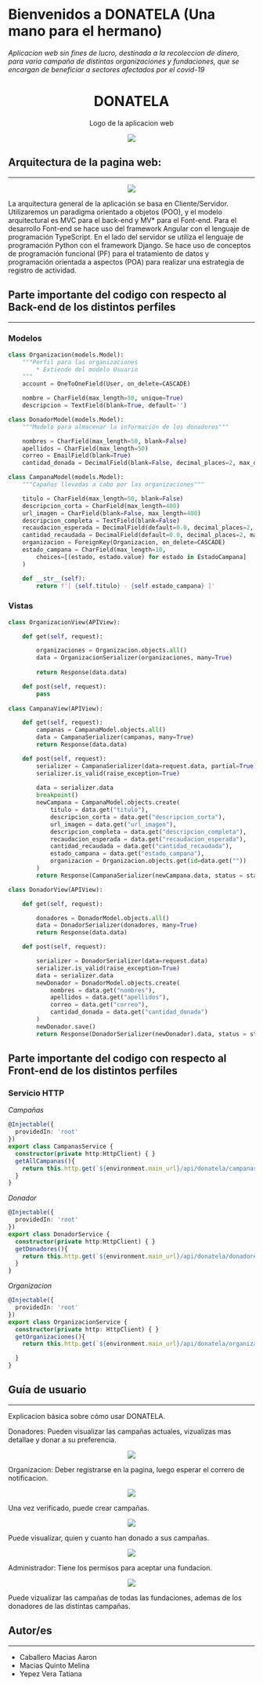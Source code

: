 
# Bienvenidos a DONATELA (Una mano para el hermano) 
*Aplicacion web sin fines de lucro, destinada a la recoleccion de dinero, para varia campaña de distintas organizaciones y fundaciones, que se encargan de beneficiar a sectores afectados por el covid-19*

<h1 align="center"> DONATELA</h1>
<p align="center"> Logo de la aplicacion web</p>
<p align="center"><img src="./img/logoD.png"/></p> 

## Arquitectura de la pagina web:
---
<p align="center"><img src="./img/arqutectura.png"/></p> 
La arquitectura general de la aplicación se basa en Cliente/Servidor. Utilizaremos un paradigma orientado a objetos (POO), y el modelo arquitectural es MVC para el back-end y MV* para el Font-end. Para el desarrollo Font-end se hace uso del framework Angular con el lenguaje de programación TypeScript. 
En el lado del servidor se utiliza el lenguaje de programación Python con el framework Django. Se hace uso de conceptos de programación funcional (PF) para el tratamiento de datos y programación orientada a aspectos (POA) para realizar una estrategia de registro de actividad.


## Parte importante del codigo con respecto al Back-end de los distintos perfiles
---
### Modelos
```python
class Organizacion(models.Model):
    """Perfil para las organizaciones 
        * Extiende del modelo Usuario
    """
    account = OneToOneField(User, on_delete=CASCADE)

    nombre = CharField(max_length=50, unique=True)
    descripcion = TextField(blank=True, default='')

class DonadorModel(models.Model):
    """Modelo para almacenar la información de los donadores"""

    nombres = CharField(max_length=50, blank=False)
    apellidos = CharField(max_length=50)
    correo = EmailField(blank=True)
    cantidad_donada = DecimalField(blank=False, decimal_places=2, max_digits=6)

class CampanaModel(models.Model):
    """Capañas llevadas a cabo por las organizaciones"""

    titulo = CharField(max_length=50, blank=False)
    descripcion_corta = CharField(max_length=400)
    url_imagen = CharField(blank=False, max_length=400)
    descripcion_completa = TextField(blank=False)
    recaudacion_esperada = DecimalField(default=0.0, decimal_places=2, max_digits=6)
    cantidad_recaudada = DecimalField(default=0.0, decimal_places=2, max_digits=6)
    organizacion = ForeignKey(Organizacion, on_delete=CASCADE)
    estado_campana = CharField(max_length=10,
        choices=[(estado, estado.value) for estado in EstadoCampana]
    )

    def __str__(self):
        return f'[ {self.titulo} - {self.estado_campana} ]'
```

### Vistas 

```python
class OrganizacionView(APIView):

    def get(self, request):

        organizaciones = Organizacion.objects.all()
        data = OrganizacionSerializer(organizaciones, many=True)
        
        return Response(data.data)

    def post(self, request):
        pass
        
class CampanaView(APIView):

    def get(self, request):
        campanas = CampanaModel.objects.all()
        data = CampanaSerializer(campanas, many=True)
        return Response(data.data)

    def post(self, request):
        serializer = CampanaSerializer(data=request.data, partial=True)
        serializer.is_valid(raise_exception=True)
        
        data = serializer.data
        breakpoint()
        newCampana = CampanaModel.objects.create(
            titulo = data.get("titulo"),
            descripcion_corta = data.get("descripcion_corta"),
            url_imagen = data.get("url_imagen"),
            descripcion_completa = data.get("descripcion_completa"),
            recaudacion_esperada = data.get("recaudacion_esperada"),
            cantidad_recaudada = data.get("cantidad_recaudada"),
            estado_campana = data.get("estado_campana"),
            organizacion = Organizacion.objects.get(id=data.get(""))
        )
        return Response(CampanaSerializer(newCampana.data, status = status.HTTP_201_CREATED))

class DonadorView(APIView):

    def get(self, request):

        donadores = DonadorModel.objects.all()
        data = DonadorSerializer(donadores, many=True)
        return Response(data.data)

    def post(self, request):

        serializer = DonadorSerializer(data=request.data)
        serializer.is_valid(raise_exception=True)
        data = serializer.data
        newDonador = DonadorModel.objects.create(
            nombres = data.get("nombres"),
            apellidos = data.get("apellidos"),
            correo = data.get("correo"),
            cantidad_donada = data.get("cantidad_donada")
        )
        newDonador.save()
        return Response(DonadorSerializer(newDonador).data, status = status.HTTP_201_CREATED) 
```
## Parte importante del codigo con respecto al Front-end de los distintos perfiles
### Servicio HTTP 
*Campañas*
```typescript
@Injectable({
  providedIn: 'root'
})
export class CampanasService {
  constructor(private http:HttpClient) { }
  getAllCampanas(){
    return this.http.get(`${environment.main_url}/api/donatela/campanas`)
  }
}
```
*Donador*
```typescript
@Injectable({
  providedIn: 'root'
})
export class DonadorService {
  constructor(private http:HttpClient) { }
  getDonadores(){
    return this.http.get(`${environment.main_url}/api/donatela/donadores`)
  }
}

```
*Organizacion*
```typescript
@Injectable({
  providedIn: 'root'
})
export class OrganizacionService {
  constructor(private http: HttpClient) { }
  getOrganizaciones(){
    return this.http.get(`${environment.main_url}/api/donatela/organizacion`)

  }
}

```

## Guía de usuario
---

Explicacion básica sobre cómo usar DONATELA. 

Donadores: 
Pueden visualizar las campañas actuales, vizualizas mas detallae y donar a su preferencia.

<p align="center"><img src="./img/inicio.png"/></p> 

Organizacion: 
Deber registrarse en la pagina, luego esperar el correro de notificacion. 
<p align="center"><img src="./img/registro.png"/></p> 
Una vez verificado, puede crear campañas. 
<p align="center"><img src="./img/crear.png"/></p> 
Puede visualizar, quien y cuanto han donado a sus campañas.
<p align="center"><img src="./img/donador.png"/></p> 
 	
Administrador:
Tiene los permisos para aceptar una fundacion.
<p align="center"><img src="./img/administrador.png"/></p> 

Puede vizualizar las campañas de todas las fundaciones, ademas de los donadores de las distintas campañas. 

## Autor/es
---
- Caballero Macias Aaron 
- Macias Quinto Melina
- Yepez Vera Tatiana
